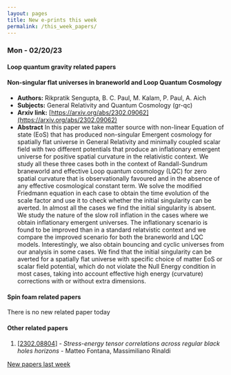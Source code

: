 ```yaml
---
layout: pages
title: New e-prints this week
permalink: /this_week_papers/
---
```




### Mon - 02/20/23

#### Loop quantum gravity related papers

#### **Non-singular flat universes in braneworld and Loop Quantum Cosmology**
 - **Authors:** Rikpratik Sengupta, B. C. Paul, M. Kalam, P. Paul, A. Aich
 - **Subjects:** General Relativity and Quantum Cosmology (gr-qc)
 - **Arxiv link:** [https://arxiv.org/abs/2302.09062](https://arxiv.org/abs/2302.09062)
 - **Abstract**
 In this paper we take matter source with non-linear Equation of state (EoS) that has produced non-singular Emergent cosmology for spatially flat universe in General Relativity and minimally coupled scalar field with two different potentials that produce an inflationary emergent universe for positive spatial curvature in the relativistic context. We study all these three cases both in the context of Randall-Sundrum braneworld and effective Loop quantum cosmology (LQC) for zero spatial curvature that is observationally favoured and in the absence of any effective cosmological constant term. We solve the modified Friedmann equation in each case to obtain the time evolution of the scale factor and use it to check whether the initial singularity can be averted. In almost all the cases we find the initial singularity is absent. We study the nature of the slow roll inflation in the cases where we obtain inflationary emergent universes. The inflationary scenario is found to be improved than in a standard relatvistic context and we compare the improved scenario for both the braneworld and LQC models. Interestingly, we also obtain bouncing and cyclic universes from our analysis in some cases. We find that the initial singularity can be averted for a spatially flat universe with specific choice of matter EoS or scalar field potential, which do not violate the Null Energy condition in most cases, taking into account effective high energy (curvature) corrections with or without extra dimensions. 

#### Spin foam related papers

There is no new related paper today 



#### Other related papers

1. [[2302.08804]](https://arxiv.org/abs/2302.08804) - *Stress-energy tensor correlations across regular black holes horizons* - Matteo Fontana, Massimiliano Rinaldi






[New papers last week]({{site.url}}/archived/weekly/pre-prints/2023/02/20/archived_weekly_papers.html)